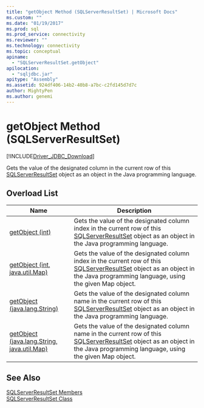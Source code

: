```yaml
---
title: "getObject Method (SQLServerResultSet) | Microsoft Docs"
ms.custom: ""
ms.date: "01/19/2017"
ms.prod: sql
ms.prod_service: connectivity
ms.reviewer: ""
ms.technology: connectivity
ms.topic: conceptual
apiname: 
  - "SQLServerResultSet.getObject"
apilocation: 
  - "sqljdbc.jar"
apitype: "Assembly"
ms.assetid: 924df406-14b2-40b8-a7bc-c2fd145d7d7c
author: MightyPen
ms.author: genemi
---
```

# getObject Method (SQLServerResultSet)
[!INCLUDE[Driver_JDBC_Download](../../../includes/driver_jdbc_download.md)]

  Gets the value of the designated column in the current row of this [SQLServerResultSet](../../../connect/jdbc/reference/sqlserverresultset-class.md) object as an object in the Java programming language.  
  
## Overload List  
  
|Name|Description|  
|----------|-----------------|  
|[getObject (int)](../../../connect/jdbc/reference/getobject-method-int-sqlserverresultset.md)|Gets the value of the designated column index in the current row of this [SQLServerResultSet](../../../connect/jdbc/reference/sqlserverresultset-class.md) object as an object in the Java programming language.|  
|[getObject (int, java.util.Map)](../../../connect/jdbc/reference/getobject-method-int-java-util-map-sqlserverresultset.md)|Gets the value of the designated column index in the current row of this [SQLServerResultSet](../../../connect/jdbc/reference/sqlserverresultset-class.md) object as an object in the Java programming language, using the given Map object.|  
|[getObject (java.lang.String)](../../../connect/jdbc/reference/getobject-method-java-lang-string-sqlserverresultset.md)|Gets the value of the designated column name in the current row of this [SQLServerResultSet](../../../connect/jdbc/reference/sqlserverresultset-class.md) object as an object in the Java programming language.|  
|[getObject (java.lang.String, java.util.Map)](../../../connect/jdbc/reference/getobject-method-java-lang-string-java-util-map-sqlserverresultset.md)|Gets the value of the designated column name in the current row of this [SQLServerResultSet](../../../connect/jdbc/reference/sqlserverresultset-class.md) object as an object in the Java programming language, using the given Map object.|  
  
## See Also  
 [SQLServerResultSet Members](../../../connect/jdbc/reference/sqlserverresultset-members.md)   
 [SQLServerResultSet Class](../../../connect/jdbc/reference/sqlserverresultset-class.md)  
  
  
